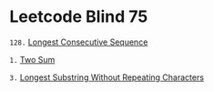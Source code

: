 # Leetcode Blind 75

`128.` [Longest Consecutive Sequence](https://leetcode.com/problems/longest-consecutive-sequence/?envType=problem-list-v2&envId=p8ibwjpv)

`1.` [Two Sum](https://leetcode.com/problems/two-sum/?envType=problem-list-v2&envId=p8ibwjpv)

`3.` [Longest Substring Without Repeating Characters](https://leetcode.com/problems/longest-substring-without-repeating-characters/description/?envType=problem-list-v2&envId=p8ibwjpv)